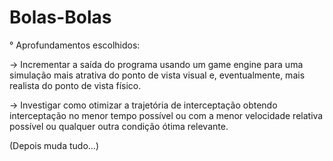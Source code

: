 # Bolas-Bolas
° Aprofundamentos escolhidos:

-> Incrementar a saída do programa usando um game engine para uma
simulação mais atrativa do ponto de vista visual e, eventualmente, mais
realista do ponto de vista físico.

-> Investigar como otimizar a trajetória de interceptação obtendo interceptação
no menor tempo possível ou com a menor velocidade relativa possível ou
qualquer outra condição ótima relevante.

(Depois muda tudo...)
